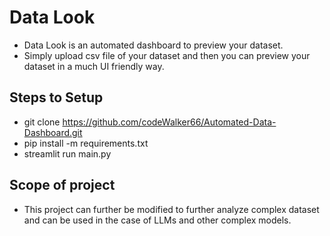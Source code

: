 # Data Look
- Data Look is an automated dashboard to preview your dataset.
- Simply upload csv file of your dataset and then you can preview your dataset in a much UI friendly way.

## Steps to Setup
- git clone  https://github.com/codeWalker66/Automated-Data-Dashboard.git
- pip install -m requirements.txt
- streamlit run main.py

## Scope of project
- This project can further be modified to further analyze complex dataset and can be used in the case of LLMs and other complex models.
